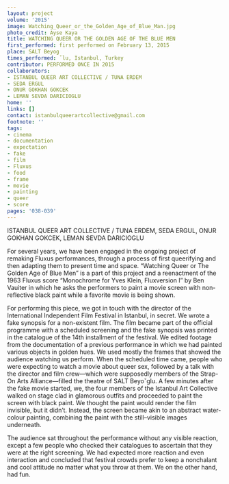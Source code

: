 ```yaml
---
layout: project
volume: '2015'
image: Watching_Queer_or_the_Golden_Age_of_Blue_Man.jpg
photo_credit: Ayse Kaya
title: WATCHING QUEER OR THE GOLDEN AGE OF THE BLUE MEN
first_performed: first performed on February 13, 2015
place: SALT Beyog
times_performed: ˇlu, Istanbul, Turkey
contributor: PERFORMED ONCE IN 2015
collaborators:
- ISTANBUL QUEER ART COLLECTIVE / TUNA ERDEM
- SEDA ERGUL
- ONUR GOKHAN GOKCEK
- LEMAN SEVDA DARICIOGLU
home: ''
links: []
contact: istanbulqueerartcollective@gmail.com
footnote: ''
tags:
- cinema
- documentation
- expectation
- fake
- film
- Fluxus
- food
- frame
- movie
- painting
- queer
- score
pages: '038-039'
---
```


ISTANBUL QUEER ART COLLECTIVE / TUNA ERDEM, SEDA ERGUL, ONUR GOKHAN GOKCEK, LEMAN SEVDA DARICIOGLU

For several years, we have been engaged in the ongoing project of remaking Fluxus performances, through a process of first queerifying and then adapting them to present time and space. “Watching Queer or The Golden Age of Blue Men” is a part of this project and a reenactment of the 1963 Fluxus score “Monochrome for Yves Klein, Fluxversion I” by Ben Vauiter in which he asks the performers to paint a movie screen with non-reflective black paint while a favorite movie is being shown.

For performing this piece, we got in touch with the director of the International Independent Film Festival in Istanbul, in secret. We wrote a fake synopsis for a non-existent film. The film became part of the official programme with a scheduled screening and the fake synopsis was printed in the catalogue of the 14th installment of the festival. We edited footage from the documentation of a previous performance in which we had painted various objects in golden hues. We used mostly the frames that showed the audience watching us perform. When the scheduled time came, people who were expecting to watch a movie about queer sex, followed by a talk with the director and film crew—which were supposedly members of the Strap-On Arts Alliance—filled the theatre of SALT Beyoˇglu. A few minutes after the fake movie started, we, the four members of the Istanbul Art Collective walked on stage clad in glamorous outfits and proceeded to paint the screen with black paint. We thought the paint would render the film invisible, but it didn’t. Instead, the screen became akin to an abstract water-colour painting, combining the paint with the still–visible images underneath.

The audience sat throughout the performance without any visible reaction, except a few people who checked their catalogues to ascertain that they were at the right screening. We had expected more reaction and even interaction and concluded that festival crowds prefer to keep a nonchalant and cool attitude no matter what you throw at them. We on the other hand, had fun.
